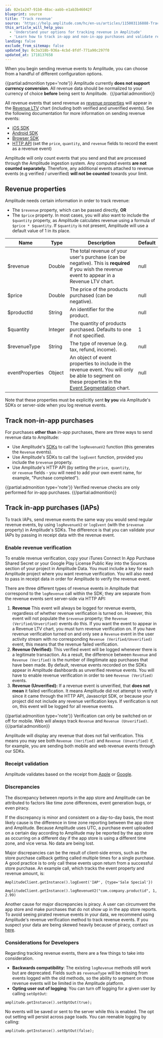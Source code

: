 ```yaml
---
id: 02e1a247-91b8-48ac-aabb-e1ab3b46042f
blueprint: source
title: 'Track revenue'
source: 'https://help.amplitude.com/hc/en-us/articles/115003116888-Track-revenue'
this_article_will_help_you:
  - 'Understand your options for tracking revenue in Amplitude'
  - 'Learn how to track in-app and non-in-app purchases and validate revenue data'
landing: false
exclude_from_sitemap: false
updated_by: 0c3a318b-936a-4cbd-8fdf-771a90c297f0
updated_at: 1718137658
---
```

When you begin sending revenue events to Amplitude, you can choose from a handful of different configuration options.

{{partial:admonition type='note'}}
Amplitude currently **does not support currency conversion**. All revenue data should be normalized to your currency of choice **before** being sent to Amplitude. 
{{/partial:admonition}}

All revenue events that send revenue as [revenue properties](#h_7a841611-ad4f-459a-98ce-073a4a1fe8e5) will appear in the [Revenue LTV](/docs/analytics/charts/revenue-ltv/revenue-ltv-track-new-user-monetization) chart (including both verified and unverified events). See the following documentation for more information on sending revenue events:

* [iOS SDK](/docs/sdks/analytics/ios/ios-swift-sdk)
* [Android SDK](/docs/sdks/analytics/android/android-kotlin-sdk)
* [Browser SDK](/docs/sdks/analytics/browser/browser-sdk-2)
* [HTTP API](/docs/apis/analytics/http-v2) (set the `price`, `quantity`, and `revenue` fields to record the event as a revenue event)

Amplitude will only count events that you send and that are processed through the Amplitude ingestion system. Any computed events **are not counted separately.** Therefore, any additional events attached to revenue events (e.g verified / unverified) **will not be counted** towards your limit.

## Revenue properties

Amplitude needs certain information in order to track revenue:

* The `$revenue` property, which can be passed directly, **OR**
* The `$price` property. In most cases, you will also want to include the `$quantity` property, as Amplitude calculates revenue using a formula of `$price * $quantity`. If `$quantity` is not present, Amplitude will use a default value of 1 in its place.

| **Name** | **Type** | **Description** | **Default** |
| --- | --- | --- | --- |
| $revenue | Double | The total revenue of your user's purchase (can be negative). This is **required** if you wish the revenue event to appear in a Revenue LTV chart. | null |
| $price | Double | The price of the products purchased (can be negative).  | null |
| $productId | String | An identifier for the product. | null |
| $quantity | Integer | The quantity of products purchased. Defaults to one if not specified. | 1 |
| $revenueType | String | The type of revenue (e.g. tax, refund, income). | null |
| eventProperties | Object | An object of event properties to include in the revenue event. You will only be able to segment on these properties in the [Event Segmentation](/docs/analytics/charts/event-segmentation) chart. | null |

Note that these properties must be explicitly sent **by you** via Amplitude's SDKs or server-side when you log revenue events.

## Track non-in-app purchases

For purchases **other than** in-app purchases, there are three ways to send revenue data to Amplitude:

* Use Amplitude's [SDKs](/docs/sdks/analytics) to call the `logRevenueV2` function (this generates the `Revenue` events).
* Use Amplitude's SDKs to call the `logEvent` function, provided you include the `$revenue` property.
* Use Amplitude's HTTP API (by setting the `price`,  `quantity`, or `revenue` fields - you will need to add your own event name, for example, "Purchase completed").

{{partial:admonition type='note'}}
Verified revenue checks are only performed for in-app purchases.
{{/partial:admonition}}

## Track in-app purchases (IAPs)

To track IAPs, send revenue events the same way you would send regular revenue events, by using `logRevenueV2` or `logEvent` (with the `$revenue` property) in Amplitude's SDKs. The difference is that you can validate your IAPs by passing in receipt data with the revenue event.

### Enable revenue verification

To enable revenue verification, copy your iTunes Connect In App Purchase Shared Secret or your Google Play License Public Key into the Sources section of your project in Amplitude Data. You must include a key for each Amplitude project where you want revenue verification. You will also need to pass in receipt data in order for Amplitude to verify the revenue event.

There are three different types of revenue events in Amplitude that correspond to the `logRevenue` call within the SDK; they are separate from the revenue events sent server-side via HTTP API:

1. **Revenue** This event will always be logged for revenue events, regardless of whether revenue verification is turned on. However, this event will not populate the `$revenue` property; the `Revenue (Verified/Unverified)` events do this. If you want the event to appear in a Revenue LTV chart, you must turn revenue verification on. If you have revenue verification turned on and only see a `Revenue` event in the user activity stream with no corresponding `Revenue (Verified/Unverified)` event, this means that the revenue failed verification.
2. **Revenue (Verified):** This verified event will be logged whenever there is a legitimate transaction. As a result, the difference between `Revenue` and `Revenue (Verified)` is the number of illegitimate app purchases that have been made. By default, revenue events recorded on the SDKs appear in Amplitude dashboards as unverified revenue events. You will have to enable revenue verification in order to see `Revenue (Verified)` events.
3. **Revenue (Unverified):** If a revenue event is unverified, that **does not mean** it failed verification. It means Amplitude did not attempt to verify it since it came through the HTTP API, Javascript SDK, or because your project did not include any revenue verification keys. If verification is not on, this event will be logged for all revenue events.

{{partial:admonition type='note'}}
Verification can only be switched on or off for mobile. Web will always track `Revenue` and `Revenue (Unverified)`.
{{/partial:admonition}}

Amplitude will display any revenue that does not fail verification. This means you may see both `Revenue (Verified)` and `Revenue (Unverified)` if, for example, you are sending both mobile and web revenue events through our SDKs.

### Receipt validation

Amplitude validates based on the receipt from [Apple](https://developer.apple.com/library/content/releasenotes/General/ValidateAppStoreReceipt/Chapters/ValidateRemotely.html#//apple_ref/doc/uid/TP40010573-CH104-SW1) or [Google](https://developer.android.com/google/play/billing/billing_integrate.html#Purchase).

### Discrepancies

The discrepancy between reports in the app store and Amplitude can be attributed to factors like time zone differences, event generation bugs, or even piracy.

If the discrepancy is minor and consistent on a day-to-day basis, the most likely cause is the difference in time zone reporting between the app store and Amplitude. Because Amplitude uses UTC, a purchase event uploaded on a certain day according to Amplitude may be reported by the app store as occurring on a different day if the app store is using a different time zone, and vice versa. No data are being lost.

Major discrepancies can be the result of client-side errors, such as the store purchase callback getting called multiple times for a single purchase. A good practice is to only call these events upon return from a successful store purchase. An example call, which tracks the event property and revenue amount, is:

```
AmplitudeClient.getInstance().logEvent('IAP', {type='Sale Special'})

```

```
AmplitudeClient.getInstance().logRevenueV2("com.company.productid", 1, 2.99)

```

Another cause for major discrepancies is piracy. A user can circumvent the app store and make purchases that do not show up in the app store reports. To avoid seeing pirated revenue events in your data, we recommend using Amplitude's revenue verification method to track revenue events. If you suspect your data are being skewed heavily because of piracy, contact us [here](https://help.amplitude.com/hc/en-us/requests/new).

### Considerations for Developers

Regarding tracking revenue events, there are a few things to take into consideration. 

* **Backwards compatibility**: The existing `logRevenue` methods still work but are deprecated. Fields such as `revenueType` will be missing from events logged with the old methods, so the ability to segment on those revenue events will be limited in the Amplitude platform.
* **Opting user out of logging**: You can turn off logging for a given user by calling `setOptOut`:

```
amplitude.getInstance().setOptOut(true);

```

No events will be saved or sent to the server while this is enabled. The opt out setting will persist across page loads. You can reenable logging by calling:

```
amplitude.getInstance().setOptOut(false);

```